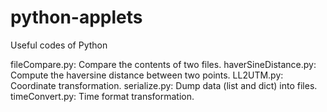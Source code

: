 # python-applets
Useful codes of Python

fileCompare.py:       Compare the contents of two files.
haverSineDistance.py: Compute the haversine distance between two points.
LL2UTM.py:            Coordinate transformation.
serialize.py:         Dump data (list and dict) into files.
timeConvert.py:       Time format transformation.
